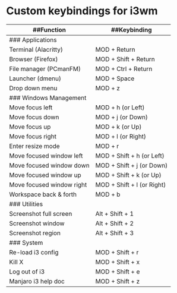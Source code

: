 # Custom keybindings for i3wm

|##Function              |##Keybinding         |
|------------------------|---------------------|
|### Applications        |                      
|Terminal (Alacritty)    |MOD + Return         |
|Browser (Firefox)       |MOD + Shift + Return |
|File manager (PCmanFM)  |MOD + Ctrl + Return  |
|Launcher (dmenu)        |MOD + Space          |
|Drop down menu          |MOD + z              |
|### Windows Management  |
|Move focus left         |MOD + h (or Left)    |
|Move focus down         |MOD + j (or Down)    |
|Move focus up           |MOD + k (or Up)      |
|Move focus right        |MOD + l (or Right)   |
|Enter resize mode       |MOD + r              |
|Move focused window left  |MOD + Shift + h (or Left)    |
|Move focused window down  |MOD + Shift + j (or Down)    |
|Move focused window up    |MOD + Shift + k (or Up)      |
|Move focused window right |MOD + Shift + l (or Right)   |
|Workspace back & forth    |MOD + b            |
|### Utilities           |
|Screenshot full screen  |Alt + Shift + 1      |
|Screenshot window       |Alt + Shift + 2      |
|Screenshot region       |Alt + Shift + 3      |
|### System              |                  
|Re-load i3 config       |MOD + Shift + r      |
|Kill X                  |MOD + Shift + x      |
|Log out of i3           |MOD + Shift + e
|Manjaro i3 help doc     |MOD + Shift + z      |
